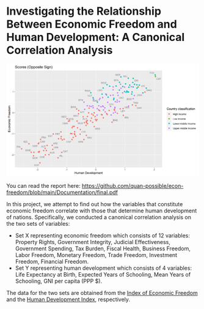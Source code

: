 # Investigating the Relationship Between Economic Freedom and Human Development: A Canonical Correlation Analysis

![picture alt](./Documentation/scores.png)


You can read the report here: <https://github.com/quan-possible/econ-freedom/blob/main/Documentation/final.pdf>


In this project, we attempt to find out how the variables that constitute economic freedom correlate with those that determine human development of nations. Specifically, we conducted a canonical correlation analysis on the two sets of variables:


 - Set X representing economic freedom which consists of 12 variables: Property Rights, Government Integrity, Judicial Effectiveness, Government Spending, Tax Burden, Fiscal Health, Business Freedom, Labor Freedom, Monetary Freedom, Trade Freedom, Investment Freedom, Financial Freedom.
 - Set Y representing human development which consists of 4 variables: Life Expectancy at Birth, Expected Years of Schooling, Mean Years of Schooling, GNI per capita (PPP $).


The data for the two sets are obtained from the [Index of Economic Freedom](https://www.heritage.org/index/) and the [Human Development Index](http://hdr.undp.org/en/content/human-development-index-hdi), respectively.
